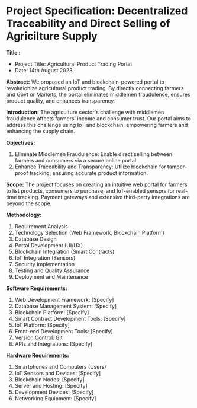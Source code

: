 # Project Specification: Decentralized Traceability and Direct Selling of Agricilture Supply


**Title :**
- Project Title: Agricultural Product Trading Portal 
- Date: 14th August 2023

**Abstract:**
We proposed an IoT and blockchain-powered portal to revolutionize agricultural product trading. By directly connecting farmers and Govt or Markets, the portal eliminates middlemen fraudulence, ensures product quality, and enhances transparency.

**Introduction:**
The agriculture sector's challenge with middlemen fraudulence affects farmers' income and consumer trust. Our portal aims to address this challenge using IoT and blockchain, empowering farmers and enhancing the supply chain.

**Objectives:**
1. Eliminate Middlemen Fraudulence: Enable direct selling between farmers and consumers via a secure online portal.
2. Enhance Traceability and Transparency: Utilize blockchain for tamper-proof tracking, ensuring accurate product information.

**Scope:**
The project focuses on creating an intuitive web portal for farmers to list products, consumers to purchase, and IoT-enabled sensors for real-time tracking. Payment gateways and extensive third-party integrations are beyond the scope.

**Methodology:**
1. Requirement Analysis
2. Technology Selection (Web Framework, Blockchain Platform)
3. Database Design
4. Portal Development (UI/UX)
5. Blockchain Integration (Smart Contracts)
6. IoT Integration (Sensors)
7. Security Implementation
8. Testing and Quality Assurance
9. Deployment and Maintenance

**Software Requirements:**
1. Web Development Framework: [Specify]
2. Database Management System: [Specify]
3. Blockchain Platform: [Specify]
4. Smart Contract Development Tools: [Specify]
5. IoT Platform: [Specify]
6. Front-end Development Tools: [Specify]
7. Version Control: Git
8. APIs and Integrations: [Specify]

**Hardware Requirements:**
1. Smartphones and Computers (Users)
2. IoT Sensors and Devices: [Specify]
3. Blockchain Nodes: [Specify]
4. Server and Hosting: [Specify]
5. Development Devices: [Specify]
6. Networking Equipment: [Specify]
